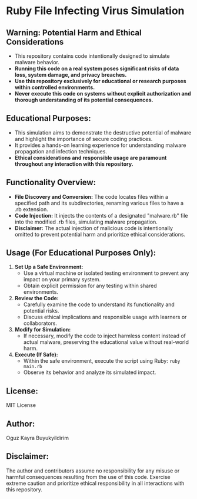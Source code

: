 # Ruby File Infecting Virus Simulation

## Warning: Potential Harm and Ethical Considerations

- This repository contains code intentionally designed to simulate malware behavior.
- **Running this code on a real system poses significant risks of data loss, system damage, and privacy breaches.**
- **Use this repository exclusively for educational or research purposes within controlled environments.**
- **Never execute this code on systems without explicit authorization and thorough understanding of its potential consequences.**

## Educational Purposes:

- This simulation aims to demonstrate the destructive potential of malware and highlight the importance of secure coding practices.
- It provides a hands-on learning experience for understanding malware propagation and infection techniques.
- **Ethical considerations and responsible usage are paramount throughout any interaction with this repository.**

## Functionality Overview:

- **File Discovery and Conversion:** The code locates files within a specified path and its subdirectories, renaming various files to have a .rb extension.
- **Code Injection:** It injects the contents of a designated "malware.rb" file into the modified .rb files, simulating malware propagation.
- **Disclaimer:** The actual injection of malicious code is intentionally omitted to prevent potential harm and prioritize ethical considerations.

## Usage (For Educational Purposes Only):

1. **Set Up a Safe Environment:**
   - Use a virtual machine or isolated testing environment to prevent any impact on your primary system.
   - Obtain explicit permission for any testing within shared environments.
2. **Review the Code:**
   - Carefully examine the code to understand its functionality and potential risks.
   - Discuss ethical implications and responsible usage with learners or collaborators.
3. **Modify for Simulation:**
   - If necessary, modify the code to inject harmless content instead of actual malware, preserving the educational value without real-world harm.
4. **Execute (If Safe):**
   - Within the safe environment, execute the script using Ruby: `ruby main.rb`
   - Observe its behavior and analyze its simulated impact.

## License:

MIT License

## Author:

Oguz Kayra Buyukyildirim

## Disclaimer:

The author and contributors assume no responsibility for any misuse or harmful consequences resulting from the use of this code. Exercise extreme caution and prioritize ethical responsibility in all interactions with this repository.
